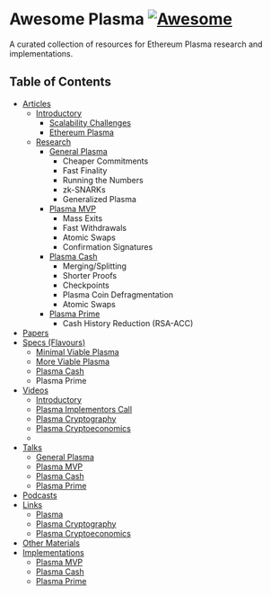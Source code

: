 # Awesome Plasma [![Awesome](https://cdn.rawgit.com/sindresorhus/awesome/d7305f38d29fed78fa85652e3a63e154dd8e8829/media/badge.svg)](https://github.com/sindresorhus/awesome)
A curated collection of resources for Ethereum Plasma research and implementations.

<!-- MarkdownTOC depth=5 -->
## Table of Contents
- [Articles](#articles)
    - [Introductory](#introductory)
        - [Scalability Challenges](#scalability-challenges)
        - [Ethereum Plasma](#ethereum-plasma)
    -  [Research](#research)
        - [General Plasma](#general-plasma)
            - Cheaper Commitments
            - Fast Finality
            - Running the Numbers
            - zk-SNARKs
            - Generalized Plasma
        - [Plasma MVP](#plasma-mvp)
            - Mass Exits
            - Fast Withdrawals
            - Atomic Swaps
            - Confirmation Signatures
        - [Plasma Cash](#plasma-cash)
            - Merging/Splitting
            - Shorter Proofs
            - Checkpoints
            - Plasma Coin Defragmentation
            - Atomic Swaps
        - [Plasma Prime](#plasma-prime)
            - Cash History Reduction (RSA-ACC)
-  [Papers](#papers)
-  [Specs (Flavours)](#specs)
    - [Minimal Viable Plasma](#mininal-viable-plasma)
    - [More Viable Plasma](#more-viable-plasma)
    - [Plasma Cash](#plasma-cash)
    - Plasma Prime
-  [Videos](#)
    - [Introductory](#introductory)
    - [Plasma Implementors Call](#plasma-implementors-call)
    - [Plasma Cryptography](#plasma-cryptography)
    - [Plasma Cryptoeconomics](#plasma-cryptoeconomics)
    - 
-  [Talks](#talks)
    - [General Plasma](#general-plasma)
    - [Plasma MVP](#plasma-mvp)
    - [Plasma Cash](#plasma-cash)
    - [Plasma Prime](#plasma-prime)
-  [Podcasts](#)
- [Links](#)
    - [Plasma](#plasma)
    - [Plasma Cryptography](#plasma-cryptography)
    - [Plasma Cryptoeconomics](#cryptoeconomics)
- [Other Materials](#other-materials)
- [Implementations](#implementations)
    - [Plasma MVP](#plasma-mvp)
    - [Plasma Cash](#plasma-cash)
    - [Plasma Prime](#plasma-prime)

<!-- /MarkdownTOC -->
